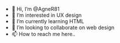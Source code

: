 - 👋 Hi, I’m @AgneR81
- 👀 I’m interested in UX design
- 🌱 I’m currently learning HTML
- 💞️ I’m looking to collaborate on web design
- 📫 How to reach me here..

<!---
AgneR81/AgneR81 is a ✨ special ✨ repository because its `README.md` (this file) appears on your GitHub profile.
You can click the Preview link to take a look at your changes.
--->
